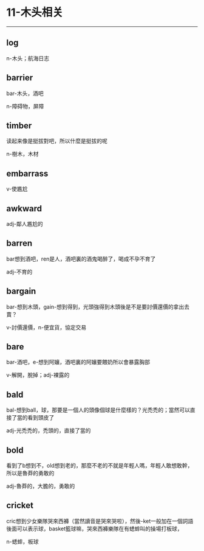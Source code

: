 # 11-木头相关
---

## log

n-木头；航海日志


## barrier

bar-木头，酒吧

n-障碍物，屏障


## timber

读起来像是挺拔對吧，所以什麼是挺拔的呢

n-樹木，木材

## embarrass

v-使尷尬

## awkward

adj-鄰人尷尬的

## barren

bar想到酒吧，ren是人，酒吧裏的酒鬼喝醉了，喝成不孕不育了

adj-不育的

## bargain

bar-想到木頭，gain-想到得到，光頭強得到木頭後是不是要討價還價的拿出去賣？

v-討價還價，n-便宜貨，協定交易

## bare

bar-酒吧，e-想到阿孃，酒吧裏的阿孃要餵奶所以會暴露胸部

v-解開，脫掉；adj-裸露的

## bald

bal-想到ball，球，那要是一個人的頭像個球是什麼樣的？光禿禿的；當然可以直接了當的看到頭皮了

adj-光禿禿的，禿頭的，直接了當的

## bold

看到了b想到不，old想到老的，那麼不老的不就是年輕人嗎，年輕人敢想敢幹，所以是魯莽的勇敢的

adj-魯莽的，大膽的，勇敢的

## cricket

cric想到少女樂隊哭來西褲（當然讀音是哭來哭啦），然後-ket一般加在一個詞語後面可以表示球，basket籃球嘛，哭來西褲樂隊在有蟋蟀叫的操場打板球，

n-蟋蟀，板球 
